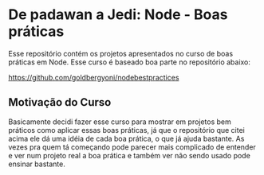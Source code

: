 # De padawan a Jedi: Node - Boas práticas

Esse repositório contém os projetos apresentados no curso de boas práticas em Node. Esse curso é baseado 
boa parte no repositório abaixo: 

https://github.com/goldbergyoni/nodebestpractices

## Motivação do Curso
Basicamente decidi fazer esse curso para mostrar em projetos bem práticos como aplicar essas boas práticas, já que o
repositório que citei acima ele dá uma idéia de cada boa prática, o que já ajuda bastante. As vezes pra quem tá começando
pode parecer mais complicado de entender e ver num projeto real a boa prática e também ver não sendo usado pode ensinar bastante.


